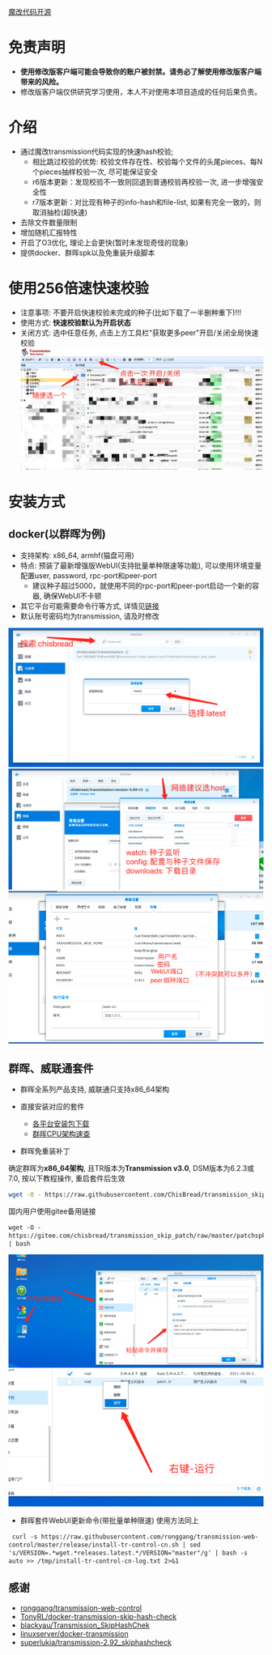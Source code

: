 [魔改代码开源](https://github.com/ChisBread/transmission_pt_edition)

# 免责声明

- **使用修改版客户端可能会导致你的账户被封禁。请务必了解使用修改版客户端带来的风险。**
- 修改版客户端仅供研究学习使用，本人不对使用本项目造成的任何后果负责。

# 介绍

- 通过魔改transmission代码实现的快速hash校验;
  - 相比跳过校验的优势: 校验文件存在性、校验每个文件的头尾pieces、每N个pieces抽样校验一次, 尽可能保证安全
  - r6版本更新：发现校验不一致则回退到普通校验再校验一次, 进一步增强安全性
  - r7版本更新：对比现有种子的info-hash和file-list, 如果有完全一致的，则取消抽检(超快速)
- 去除文件数量限制
- 增加随机汇报特性
- 开启了O3优化, 理论上会更快(暂时未发现奇怪的现象)
- 提供docker、群晖spk以及免重装升级脚本

# 使用256倍速快速校验
- 注意事项: 不要开启快速校验未完成的种子(比如下载了一半删种重下)!!!
- 使用方式: **快速校验默认为开启状态**
- 关闭方式: 选中任意任务, 点击上方工具栏"获取更多peer"开启/关闭全局快速校验
![image](https://github.com/ChisBread/transmission_skip_patch/raw/master/%20resource/switch_1.png)

# 安装方式

## docker(以群晖为例)
- 支持架构: x86_64, armhf(猫盘可用)
- 特点: 预装了最新增强版WebUI(支持批量单种限速等功能), 可以使用环境变量配置user, password, rpc-port和peer-port
  - 建议种子超过5000，就使用不同的rpc-port和peer-port启动一个新的容器, 确保WebUI不卡顿
- 其它平台可能需要命令行等方式, 详情见[链接](https://hub.docker.com/repository/docker/chisbread/transmission)
- 默认账号密码均为transmission, 请及时修改

![image](https://github.com/ChisBread/transmission_skip_patch/raw/master/%20resource/docker_1.png)
![image](https://github.com/ChisBread/transmission_skip_patch/raw/master/%20resource/docker_2.png)
![image](https://github.com/ChisBread/transmission_skip_patch/raw/master/%20resource/docker_3.png)

## 群晖、威联通套件
- 群晖全系列产品支持, 威联通只支持x86_64架构
- 直接安装对应的套件
  - [各平台安装包下载](https://github.com/ChisBread/transmission_pt_edition/releases) 
  - [群晖CPU架构速查](https://kb.synology.cn/zh-cn/DSM/tutorial/What_kind_of_CPU_does_my_NAS_have)

- 群晖免重装补丁

确定群晖为**x86_64架构**, 且TR版本为**Transmission v3.0**, DSM版本为6.2.3或7.0, 按以下教程操作, 重启套件后生效

```bash
wget -O - https://raw.githubusercontent.com/ChisBread/transmission_skip_patch/master/patchspk.sh | bash
```

国内用户使用gitee备用链接

```
wget -O - https://gitee.com/chisbread/transmission_skip_patch/raw/master/patchspk.sh | bash
```

![image](https://github.com/ChisBread/transmission_skip_patch/raw/master/%20resource/patch_1.jpg)
![image](https://github.com/ChisBread/transmission_skip_patch/raw/master/%20resource/patch_2.jpg)

- 群晖套件WebUI更新命令(带批量单种限速)
使用方法同上
```
 curl -s https://raw.githubusercontent.com/ronggang/transmission-web-control/master/release/install-tr-control-cn.sh | sed 's/VERSION=.*wget.*releases.latest.*/VERSION="master"/g' | bash -s auto >> /tmp/install-tr-control-cn-log.txt 2>&1
```
## 感谢
- [ronggang/transmission-web-control](https://github.com/ronggang/transmission-web-control)
- [TonyRL/docker-transmission-skip-hash-check](https://github.com/TonyRL/docker-transmission-skip-hash-check)
- [blackyau/Transmission_SkipHashChek](https://github.com/blackyau/Transmission_SkipHashChek/)
- [linuxserver/docker-transmission](https://github.com/linuxserver/docker-transmission)
- [superlukia/transmission-2.92_skiphashcheck](https://github.com/superlukia/transmission-2.92_skiphashcheck)
